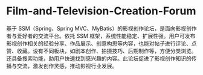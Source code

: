 # Film-and-Television-Creation-Forum
基于 SSM（Spring、Spring MVC、MyBatis）的影视创作论坛，是面向影视创作者与爱好者的交流平台。依托 SSM 框架，系统性能稳定、扩展性强。用户可发布影视创作相关的经验分享、作品展示、创意构思等内容，也能对帖子进行评论、点赞、收藏。设有不同板块，如剧本创作、拍摄技巧、后期制作等，方便分类浏览。还具备搜索功能，助用户快速找到感兴趣的内容。此论坛促进了影视创作知识的传播与交流，激发创作灵感，推动影视行业发展。 
